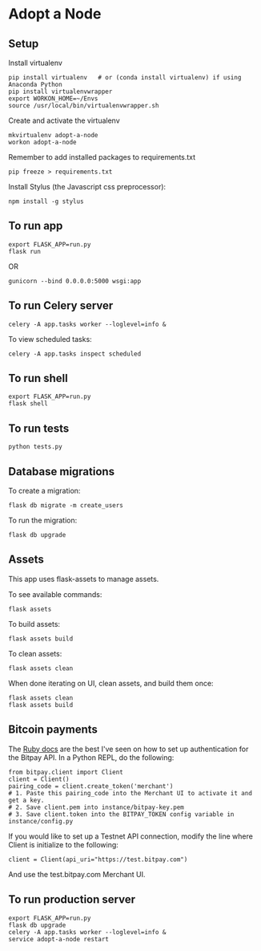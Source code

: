
# Adopt a Node

## Setup

Install virtualenv
```
pip install virtualenv   # or (conda install virtualenv) if using Anaconda Python
pip install virtualenvwrapper
export WORKON_HOME=~/Envs
source /usr/local/bin/virtualenvwrapper.sh
```

Create and activate the virtualenv
```
mkvirtualenv adopt-a-node
workon adopt-a-node
```

Remember to add installed packages to requirements.txt
```
pip freeze > requirements.txt
```

Install Stylus (the Javascript css preprocessor):
```
npm install -g stylus
```

## To run app
```
export FLASK_APP=run.py
flask run
```

OR

```
gunicorn --bind 0.0.0.0:5000 wsgi:app
```

## To run Celery server
```
celery -A app.tasks worker --loglevel=info &
```

To view scheduled tasks:
```
celery -A app.tasks inspect scheduled
```

## To run shell
```
export FLASK_APP=run.py
flask shell
```

## To run tests
```
python tests.py
```

## Database migrations
To create a migration:
```
flask db migrate -m create_users
```

To run the migration:
```
flask db upgrade
```

## Assets
This app uses flask-assets to manage assets.

To see available commands:
```
flask assets
```

To build assets:
```
flask assets build
```

To clean assets:
```
flask assets clean
```

When done iterating on UI, clean assets, and build them once:
```
flask assets clean
flask assets build
```

## Bitcoin payments
The [Ruby docs](https://github.com/bitpay/ruby-client/blob/master/GUIDE.md#bitpay-authentication) are the best I've seen on how to set up authentication for the Bitpay API. In a Python REPL, do the following:
```
from bitpay.client import Client
client = Client()
pairing_code = client.create_token('merchant')
# 1. Paste this pairing_code into the Merchant UI to activate it and get a key.
# 2. Save client.pem into instance/bitpay-key.pem
# 3. Save client.token into the BITPAY_TOKEN config variable in instance/config.py
```

If you would like to set up a Testnet API connection, modify the line where Client is initialize to the following:
```
client = Client(api_uri="https://test.bitpay.com")
```
And use the test.bitpay.com Merchant UI.

## To run production server
```
export FLASK_APP=run.py
flask db upgrade
celery -A app.tasks worker --loglevel=info &
service adopt-a-node restart
```
